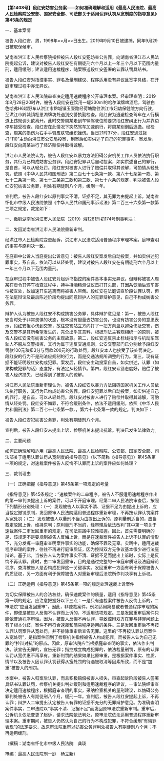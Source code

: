 **【第1408号】段红安妨害公务案——如何准确理解和适用《最高人民法院、最高人民检察院公安部、国家安全部、司法部关于适用认罪认罚从宽制度的指导意见》第45条的规定**

一、基本案情

被告人段红安，男，1998年××月××日出生。2019年9月10日被逮捕，同年9月29日被取保候审。

湖南省洪江市人民检察院指控被告人段红安犯妨害公务罪，向湖南省洪江市人民法院提起公诉，建议对被告人段红安在有期徒刑六个月以上一年三个月以下范围内量刑，适用缓刑；建议适用速裁程序，随案移送段红安签署的认罪认罚具结书。

被告人段红安对指控事实、罪名及量刑建议、程序适用没有异议且签字具结，在开庭审理过程中亦无异议。

湖南省洪江市人民法院审查决定适用速裁程序公开审理本案。经审理查明：2019年8月28日20时许，被告人段红安在饮用一罐330ml的哈尔滨牌啤酒后，驾驶白色哈弗H6越野车从洪江市黔城镇玉壶路经荷塘路往洪江市妇幼保健院方向行驶，至洪江市黔城镇相思湖牌坊处遇到交警执勤检查。段红安为逃避检查驾车在人行横道上违规调头欲离开。此时交警周某走到车辆驾驶位前要求段红安纠正行为并靠边停车接受检查。段红安在此情况下突然驾车加速前行，将周某别倒后逃逸。经检查，周某的损伤为右手手臂皮肤软组织挫伤。当日21时37分，段红安通过拨打“110”主动向洪江市公安局投案，到案后如实供述了自己的犯罪事实。案发后，段红安向周某进行了经济赔偿并取得谅解。

洪江市人民法院认为，被告人段红安以暴力方法阻碍公安机关工作人员依法执行职务，其行为已构成妨害公务罪。段红安犯罪以后自动投案，如实供述自己的罪行，是自首，可以从轻处罚。段红安对被害人进行了赔偿并取得其谅解，可酌情从轻处罚。依照《中华人民共和国刑法》第二百七十七条第一款、第六十七条第一款、第七十二条第一款、第七十三条第二款和第三款、第七十六条的规定，判决被告人段红安犯妨害公务罪，判处有期徒刑八个月，缓刑一年。

宣判后，被告人段红安以原判事实不清，证据不足，其无罪为由提起上诉。湖南省怀化市中级人民法院依照《中华人民共和国刑事诉讼法》第二百三十六条第一款第三项之规定，裁定如下：

一、撤销湖南省洪江市人民法院（2019）湘1281刑初174号刑事判决；

二、发回湖南省洪江市人民法院重新审判。

经洪江市人民检察院变更起诉，洪江市人民法院适用普通程序审理本案。庭审查明的事实与原判决一致。

在庭审中公诉人当庭提出公诉意见：被告人段红安案发后自动投案，并如实供述犯罪事实，系自首，依法可以从轻处罚，建议对被告人段红安在有期徒刑六个月以上一年三个月以下范围内量刑。

在庭审过程中被告人段红安对起诉书指控的案件基本事实无异议，但辩称被害人周某在责令其停车检查过程中，持手持酒精测试仪击打其头部，其因系饮酒后驾车害怕被查处，故加速开车逃离而将被害人带倒。段红安在法庭调查阶段认罪认罚，但在法庭辩论及最后陈述阶段均提出同意辩护人的无罪辩护意见，自己不构成妨害公务罪。

辩护人认为被告人段红安不构成妨害公务罪，具体辩护意见是：第一，被告人段红安当时处于非常畏惧的状态，根本没有胆量去妨害公务，也没有妨害公务的意思表示，段红安担心伤到交警，故往交警站立方向打了一把方向盘以避免伤及交警，伤及交警不是其所希望发生的，完全出乎其意料，根据刑法主客观相统一的原则，被告人段红安没有妨害公务的主观故意。第二，段红安违反禁止标线指示与机动车驾驶人不服从交警指挥，其行为属于违反交通规则，公安交警部门已分别给予段红安罚款100元和扣3分与罚款200元的行政处罚，段红安本人也接受了该处罚决定。段红安的行为不是刑法应规制的行为，而是交通法规所调整的行为。第三，现有证据不能证明段红安构成犯罪。案发后，段红安主动投案自首，如实供述，认罪（如果构成犯罪的话）态度好，有法定从轻情节。第四，段红安认错态度好，赔偿了被害人经济损失，已经得到了被害人的谅解。

洪江市人民法院重新审理认为，被告人段红安以暴力方法阻碍国家机关工作人员依法执行职务，其行为已构成妨害公务罪。段红安犯罪以后自动投案，如实供述自己的罪行，是自首，可以从轻处罚。段红安对被害人进行了赔偿并取得其谅解，可酌情从轻处罚。段红安不悔罪，不符合缓刑条件，依法不适用缓刑。依照《中华人民共和国刑法》第二百七十七条第一款、，第六十七条第一款的规定，判决如下：

被告人段红安犯妨害公务罪，判处有期徒刑八个月。

宣判后，被告人段红安未提出上诉，检察机关未提出抗诉。判决已发生法律效力。

二、主要问题

如何正确理解和适用《最高人民法院、最高人民检察院、公安部、国家安全部、司法部关于适用认罪认罚从宽制度的指导意见》（以下简称《指导意见》）第45条第一项的规定，对速裁案件被告人反悔不认罪而上诉的案件应如何处理？

三、裁判理由

（一）正确把握《指导意见》第45条第一项规定的考量

《指导意见》第45条规定：“速裁案件的二审程序。被告人不服适用速裁程序作出的第一审判决提出上诉的案件，可以不开庭审理。经第二审人民法院审查后，按照下列情形分别处理：（一）发现被告人以事实不清、证据不足为由提出上诉的，应当裁定撤销原判，发回原审人民法院适用普通程序重新审理，不再按认罪认罚案件从宽处罚；（二）发现被告人以量刑不当为由提出上诉的，原判量刑适当的，应当裁定驳回上诉，维持原判；原判量刑不当的，经审理后依法改判”其中第一项关于速裁案件二审发回重审的规定，在司法实践中较难把握。因此，首先需要明确的是，该规定不是要规制被告人反悔上诉，而是在速裁案件被告人上诉不认罪的情形下，充分发挥一审庭审查明案件事实的功能，确保不罪及无辜。实践中，适用速裁程序审理的案件，往往不再进行庭审质证，因为控辩双方无争议基本很少进行法庭辩论。基于此，当被告人认为案件事实不清、证据不足而提出上诉时，实际上是反悔不再认罪。此时，由二审发回重审，目的是通过完整的一审庭审质证及法庭辩论程序，查清被告人是否构成犯罪这一关键事实。发回重审一方面有利于保障被告人的质证权，另一方面有利于保障被告人对重新审理后法院所作判决享有上诉权。

（二）正确适用《指导意见》第45条第一项的规定处理速栽上诉案件

为切实保障被告人的合法权益，确保速裁案件的质量，适用《指导意见》第45条第一项的规定，应注意把握好以下三点：一是只有速裁案件被告人反悔上诉的，二审法院“应当发回重审”，因此，非速裁案件，例如适用简易或者普通程序审理的案件，即便是被告人反悔不认罪而上诉的，不适用该项规定。三是发回重审后案件只能依普通程序审理。因为，被告人反悔不再认罪，导致控辩双方在罪与非罪问题上有了根本分歧，案件不再符合速裁和简易程序适用的条件。三是发回重审后不再按认罪认罚案件从宽处罚，并不排除重审后宣告无罪。这里的“不再按认罪认罚案件从宽处罚”，是指案件回到了检察机关指控被告人构成犯罪，而被告人认为自己无罪的“控辩对抗”的原点。因此，原审法院应当根据庭审查明的事实，依法作出判决。该宣告无罪的，宣告无罪；指控成立构成犯罪的，依法裁量刑罚，原有的认罪认罚从宽优惠不再享有。重新判罚的结果如果比原审重，是根据案件事实、性质、情节以及被告人因认罪认罚获得从宽处罚的待遇被取消等因素所致，而不是“加重”被告人的刑罚。

本案中，被告人归案后认罪，而且积极赔偿被害人损失，审查起诉阶段被告人签署具结书认罪认罚，检察机关提出判处缓刑和适用速裁程序的建议，一审法院经审查决定适用速裁程序，根据庭审查明的事实，采纳检察机关的量刑建议，以妨碍公务罪判处被告人有期徒刑八个月，缓刑一年。宣判后，被告人段红安提起上诉，不再认罪；辩护人二审提出认定被告人有罪的证据不充分的无罪辩护意见。为准确查明案件事实，二审法院以“事实不清、证据不足”而发回原审法院重新审判。重审后，公诉机关依法变更了起诉，请求法院依法判处，原审法院依法适用普通程序重新审理本案。重审期间，被告人仍然认为自己的行为不构成犯罪，不符合缓刑“有悔罪表现”的法定要求，故原审法院重审以妨害公务罪判处被告人有期徒刑八个月；不再适用缓刑。

（撰稿：湖南省怀化市中级人民法院　龚琰

审编：最高人民法院刑一庭　杨立新）